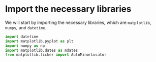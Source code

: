 # Import the necessary libraries

We will start by importing the necessary libraries, which are `matplotlib`, `numpy`, and `datetime`.

```python
import datetime
import matplotlib.pyplot as plt
import numpy as np
import matplotlib.dates as mdates
from matplotlib.ticker import AutoMinorLocator
```
